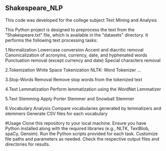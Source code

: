 ## Shakespeare_NLP
 This code was developed for the college subject Text Mining and Analysis 

This Python project is designed to preprocess the text from the "Shakespeare.txt" file, which is available in the "datasets" directory. It performs the following text processing tasks:

1.Normalization
Lowercase conversion
Accent and diacritic removal
Canonicalization of acronyms, currency, date, and hyphenated words
Punctuation removal (except currency and date)
Special characters removal

2.Tokenization
White Space Tokenization
NLTK: Word Tokenizer
...

3.Stop-Words Removal
Remove stop words from the tokenized text

4.Text Lemmatization
Perform lemmatization using the WordNet Lemmatizer

5.Text Stemming
Apply Porter Stemmer and Snowball Stemmer

6.Vocabulary Analysis
Compare vocabularies generated by lemmatizers and stemmers
Generate CSV files for each vocabulary

#Usage
Clone this repository to your local machine.
Ensure you have Python installed along with the required libraries (e.g., NLTK, TextBlob, spaCy, Gensim).
Run the Python scripts provided for each task.
Customize file paths and parameters as needed.
Check the respective output files and directories for results.
